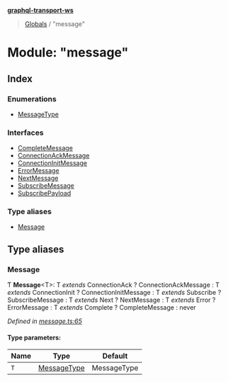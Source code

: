 **[graphql-transport-ws](../README.md)**

> [Globals](../README.md) / "message"

# Module: "message"

## Index

### Enumerations

* [MessageType](../enums/_message_.messagetype.md)

### Interfaces

* [CompleteMessage](../interfaces/_message_.completemessage.md)
* [ConnectionAckMessage](../interfaces/_message_.connectionackmessage.md)
* [ConnectionInitMessage](../interfaces/_message_.connectioninitmessage.md)
* [ErrorMessage](../interfaces/_message_.errormessage.md)
* [NextMessage](../interfaces/_message_.nextmessage.md)
* [SubscribeMessage](../interfaces/_message_.subscribemessage.md)
* [SubscribePayload](../interfaces/_message_.subscribepayload.md)

### Type aliases

* [Message](_message_.md#message)

## Type aliases

### Message

Ƭ  **Message**\<T>: T *extends* ConnectionAck ? ConnectionAckMessage : T *extends* ConnectionInit ? ConnectionInitMessage : T *extends* Subscribe ? SubscribeMessage : T *extends* Next ? NextMessage : T *extends* Error ? ErrorMessage : T *extends* Complete ? CompleteMessage : never

*Defined in [message.ts:65](https://github.com/enisdenjo/graphql-transport-ws/blob/d8060fe/src/message.ts#L65)*

#### Type parameters:

Name | Type | Default |
------ | ------ | ------ |
`T` | [MessageType](../enums/_message_.messagetype.md) | MessageType |
